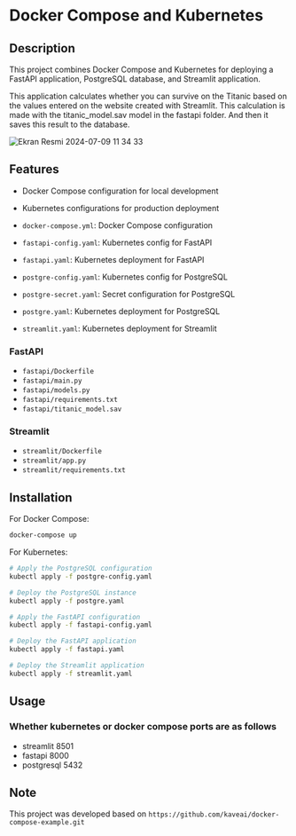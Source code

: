 # Docker Compose and Kubernetes

## Description

This project combines Docker Compose and Kubernetes for deploying a FastAPI application, PostgreSQL database, and Streamlit application. 

This application calculates whether you can survive on the Titanic based on the values ​​entered on the website created with Streamlit. This calculation is made with the titanic_model.sav model in the fastapi folder. And then it saves this result to the database.

![Ekran Resmi 2024-07-09 11 34 33](https://github.com/erenduyuk/DevOps-Intern-Projects/assets/106580963/4f58f709-1c5f-4fe4-bc8a-2b1c35146624)

## Features

- Docker Compose configuration for local development
- Kubernetes configurations for production deployment


- `docker-compose.yml`: Docker Compose configuration
- `fastapi-config.yaml`: Kubernetes config for FastAPI
- `fastapi.yaml`: Kubernetes deployment for FastAPI
- `postgre-config.yaml`: Kubernetes config for PostgreSQL
- `postgre-secret.yaml`: Secret configuration for PostgreSQL
- `postgre.yaml`: Kubernetes deployment for PostgreSQL
- `streamlit.yaml`: Kubernetes deployment for Streamlit

### FastAPI

- `fastapi/Dockerfile`
- `fastapi/main.py`
- `fastapi/models.py`
- `fastapi/requirements.txt`
- `fastapi/titanic_model.sav`

### Streamlit

- `streamlit/Dockerfile`
- `streamlit/app.py`
- `streamlit/requirements.txt`

## Installation

For Docker Compose:

```bash
docker-compose up
```

For Kubernetes:

```bash
# Apply the PostgreSQL configuration
kubectl apply -f postgre-config.yaml

# Deploy the PostgreSQL instance
kubectl apply -f postgre.yaml

# Apply the FastAPI configuration
kubectl apply -f fastapi-config.yaml

# Deploy the FastAPI application
kubectl apply -f fastapi.yaml

# Deploy the Streamlit application
kubectl apply -f streamlit.yaml
```

## Usage

### Whether kubernetes or docker compose ports are as follows

- streamlit 8501
- fastapi 8000
- postgresql 5432

## Note

This project was developed based on `https://github.com/kaveai/docker-compose-example.git`
